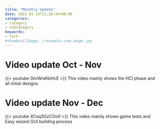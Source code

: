 ```yaml
---
title: "Monthly Update"
date: 2022-01-15T11:28:44+08:00
categories:
- category
- subcategory
keywords:
- tech
#thumbnailImage: //example.com/image.jpg
---
```

# Video update Oct - Nov

{{< youtube GtvWreKbHcE >}}
This video mainly shows the HCI phase and all initial designs
<!--more-->
# Video update Nov - Dec
{{< youtube XCsq3GzCOo0 >}}
This video mainly shows game tests and Easy wizard GUI building process



